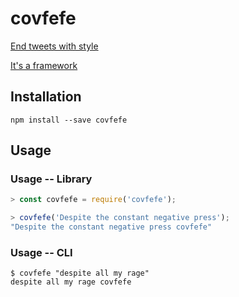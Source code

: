 # covfefe

[End tweets with style](https://archive.is/f7UL3)

[It's a framework](https://twitter.com/OngEmil/status/869779870682935296)

## Installation

```
npm install --save covfefe
```

## Usage

### Usage -- Library

```javascript
> const covfefe = require('covfefe');

> covfefe('Despite the constant negative press');
"Despite the constant negative press covfefe"
```

### Usage -- CLI

```
$ covfefe "despite all my rage"
despite all my rage covfefe
```
